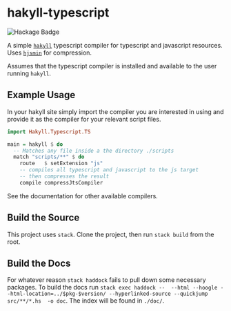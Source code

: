 # hakyll-typescript

![Hackage Badge](https://img.shields.io/hackage/v/hakyll-typescript)

A simple [`hakyll`](http://hackage.haskell.org/package/hakyll)
typescript compiler for typescript and javascript resources. Uses
[`hjsmin`](http://hackage.haskell.org/package/hjsmin) for compression.

Assumes that the typescript compiler is installed and available to the
user running `hakyll`.

## Example Usage

In your hakyll site simply import the compiler you are interested in using
and provide it as the compiler for your relevant script files.

```haskell
import Hakyll.Typescript.TS

main = hakyll $ do
  -- Matches any file inside a the directory ./scripts
  match "scripts/**" $ do
    route   $ setExtension "js"
    -- compiles all typescript and javascript to the js target
    -- then compresses the result
    compile compressJtsCompiler
```

See the documentation for other available compilers.

## Build the Source

This project uses `stack`. Clone the project, then run `stack build` from the root.

## Build the Docs

For whatever reason `stack haddock` fails to pull down some necessary packages.
To build the docs run `stack exec haddock --  --html --hoogle --html-location=../$pkg-$version/ --hyperlinked-source --quickjump src/**/*.hs  -o doc`. The index
will be found in `./doc/`.
